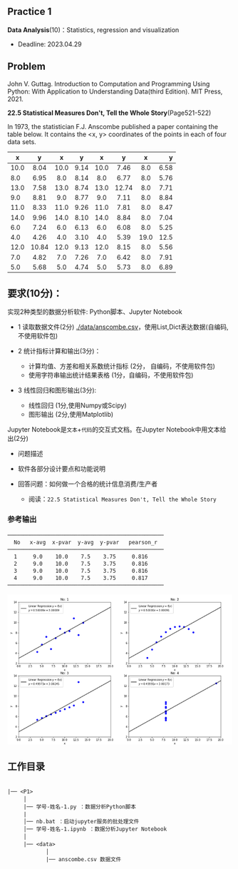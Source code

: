 ## Practice 1

**Data Analysis**(10)：Statistics, regression and visualization

* Deadline: 2023.04.29

## Problem

John V. Guttag. Introduction to Computation and Programming Using Python: With Application to Understanding Data(third Edition). MIT Press, 2021. 

**22.5 Statistical Measures Don't, Tell the Whole Story**(Page521-522) 
  
In 1973, the statistician F.J. Anscombe published a paper containing the table below. It contains the <x, y> coordinates of the points in each of four data sets.

| x    |   y   |   x   |   y   |   x   |   y   |   x   |    y |
| ---- | :---: | :---: | :---: | :---: | :---: | :---: | ---: |
| 10.0 | 8.04  | 10.0  | 9.14  | 10.0  | 7.46  |  8.0  | 6.58 |
| 8.0  | 6.95  |  8.0  | 8.14  |  8.0  | 6.77  |  8.0  | 5.76 |
| 13.0 | 7.58  | 13.0  | 8.74  | 13.0  | 12.74 |  8.0  | 7.71 |
| 9.0  | 8.81  |  9.0  | 8.77  |  9.0  | 7.11  |  8.0  | 8.84 |
| 11.0 | 8.33  | 11.0  | 9.26  | 11.0  | 7.81  |  8.0  | 8.47 |
| 14.0 | 9.96  | 14.0  | 8.10  | 14.0  | 8.84  |  8.0  | 7.04 |
| 6.0  | 7.24  |  6.0  | 6.13  |  6.0  | 6.08  |  8.0  | 5.25 |
| 4.0  | 4.26  |  4.0  | 3.10  |  4.0  | 5.39  | 19.0  | 12.5 |
| 12.0 | 10.84 | 12.0  | 9.13  | 12.0  | 8.15  |  8.0  | 5.56 |
| 7.0  | 4.82  |  7.0  | 7.26  |  7.0  | 6.42  |  8.0  | 7.91 |
| 5.0  | 5.68  |  5.0  | 4.74  |  5.0  | 5.73  |  8.0  | 6.89 |

## 要求(10分)：

实现2种类型的数据分析软件:  Python脚本、Jupyter Notebook 

* 1 读取数据文件(2分) [./data/anscombe.csv](./data/anscombe.csv)，使用List,Dict表达数据(自编码,不使用软件包)
 
* 2 统计指标计算和输出(3分)：
    * 计算均值、方差和相关系数统计指标 (2分， 自编码，不使用软件包)
    * 使用字符串输出统计结果表格 (1分，自编码，不使用软件包) 

* 3 线性回归和图形输出(3分): 
   * 线性回归  (1分,使用Numpy或Scipy)
   * 图形输出  (2分,使用Matplotlib)

Jupyter Notebook是`文本`+`代码`的交互式文档。在Jupyter Notebook中用文本给出(2分)

* 问题描述

* 软件各部分设计要点和功能说明
 
* 回答问题：如何做一个合格的统计信息消费/生产者 
     * 阅读：`22.5 Statistical Measures Don't, Tell the Whole Story`

### 参考输出

```
─────────────────────────────────────────────────
  No   x-avg  x-pvar  y-avg  y-pvar   pearson_r  
─────────────────────────────────────────────────
  1     9.0    10.0    7.5    3.75     0.816 
  2     9.0    10.0    7.5    3.75     0.816 
  3     9.0    10.0    7.5    3.75     0.816 
  4     9.0    10.0    7.5    3.75     0.817 
─────────────────────────────────────────────────
``` 

![数据点图和回归曲线](./img/anscombe.png)

## 工作目录

```txt
 
|── <P1>
     │
     |── 学号-姓名-1.py ：数据分析Python脚本
     |
     │── nb.bat ：启动jupyter服务的批处理文件
     │── 学号-姓名-1.ipynb ：数据分析Jupyter Notebook
     │ 
     |── <data>   
            │
            |── anscombe.csv 数据文件
```

